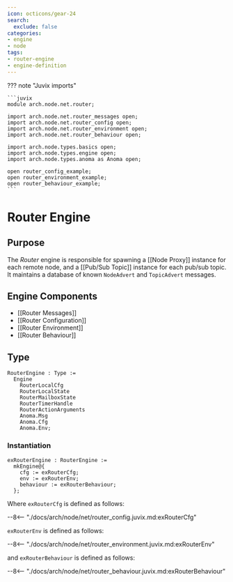 ```yaml
---
icon: octicons/gear-24
search:
  exclude: false
categories:
- engine
- node
tags:
- router-engine
- engine-definition
---
```


??? note "Juvix imports"

    ```juvix
    module arch.node.net.router;

    import arch.node.net.router_messages open;
    import arch.node.net.router_config open;
    import arch.node.net.router_environment open;
    import arch.node.net.router_behaviour open;

    import arch.node.types.basics open;
    import arch.node.types.engine open;
    import arch.node.types.anoma as Anoma open;

    open router_config_example;
    open router_environment_example;
    open router_behaviour_example;
    ```

# Router Engine

## Purpose

<!-- --8<-- [start:purpose] -->
The *Router* engine is responsible for
spawning a [[Node Proxy]] instance for each remote node,
and a [[Pub/Sub Topic]] instance for each pub/sub topic.
It maintains a database of known `NodeAdvert` and `TopicAdvert` messages.
<!-- --8<-- [end:purpose] -->

## Engine Components

- [[Router Messages]]
- [[Router Configuration]]
- [[Router Environment]]
- [[Router Behaviour]]

## Type

<!-- --8<-- [start:RouterEngine] -->
```juvix
RouterEngine : Type :=
  Engine
    RouterLocalCfg
    RouterLocalState
    RouterMailboxState
    RouterTimerHandle
    RouterActionArguments
    Anoma.Msg
    Anoma.Cfg
    Anoma.Env;
```
<!-- --8<-- [end:RouterEngine] -->

### Instantiation

<!-- --8<-- [start:exRouterEngine] -->
```juvix
exRouterEngine : RouterEngine :=
  mkEngine@{
    cfg := exRouterCfg;
    env := exRouterEnv;
    behaviour := exRouterBehaviour;
  };
```
<!-- --8<-- [end:exRouterEngine] -->

Where `exRouterCfg` is defined as follows:

--8<-- "./docs/arch/node/net/router_config.juvix.md:exRouterCfg"

`exRouterEnv` is defined as follows:

--8<-- "./docs/arch/node/net/router_environment.juvix.md:exRouterEnv"

and `exRouterBehaviour` is defined as follows:

--8<-- "./docs/arch/node/net/router_behaviour.juvix.md:exRouterBehaviour"
